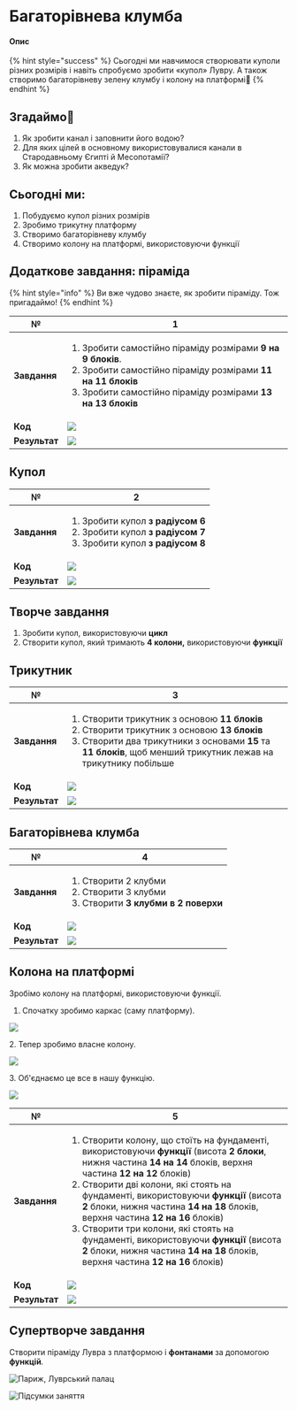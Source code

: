 # Багаторівнева клумба

#### Опис

{% hint style="success" %}
Сьогодні ми навчимося створювати куполи різних розмірів і навіть спробуємо зробити «купол» Лувру. А також створимо багаторівневу зелену клумбу і колону на платформі🌳
{% endhint %}

## Згадаймо🤔

1. Як зробити канал і заповнити його водою?&#x20;
2. Для яких цілей в основному використовувалися канали в Стародавньому Єгипті й Месопотамії?
3. Як можна зробити акведук?

## Сьогодні ми:

1. Побудуємо купол різних розмірів&#x20;
2. Зробимо трикутну платформу&#x20;
3. Створимо багаторівневу клумбу&#x20;
4. Створимо колону на платформі, використовуючи функції

## Додаткове завдання: піраміда

{% hint style="info" %}
Ви вже чудово знаєте, як зробити піраміду. Тож пригадаймо!
{% endhint %}

| **№**         | **1**                                                                                                                                                                                                                                                 |
| ------------- | ----------------------------------------------------------------------------------------------------------------------------------------------------------------------------------------------------------------------------------------------------- |
| **Завдання**  | <ol><li>Зробити самостійно піраміду розмірами <strong>9 на 9 блоків</strong>.</li><li>Зробити самостійно піраміду розмірами <strong>11 на 11 блоків</strong></li><li>Зробити самостійно піраміду розмірами <strong>13 на 13 блоків</strong></li></ol> |
| **Код**       | ![](<.gitbook/assets/image (12).png>)                                                                                                                                                                                                                 |
| **Результат** | ![](<.gitbook/assets/image (5).png>)                                                                                                                                                                                                                  |

## Купол

| **№**         | **2**                                                                                                                                                                 |
| ------------- | --------------------------------------------------------------------------------------------------------------------------------------------------------------------- |
| **Завдання**  | <ol><li>Зробити купол <strong>з радіусом 6</strong></li><li>Зробити купол <strong>з радіусом 7</strong></li><li>Зробити купол <strong>з радіусом 8</strong></li></ol> |
| **Код**       | ![](<.gitbook/assets/image (1).png>)                                                                                                                                  |
| **Результат** | ![](<.gitbook/assets/image (8).png>)                                                                                                                                  |

## Творче завдання

1. Зробити купол, використовуючи **цикл**
2. Створити купол, який тримають **4 колони,** використовуючи **функції**

## Трикутник

| **№**         | **3**                                                                                                                                                                                                                                                                                       |
| ------------- | ------------------------------------------------------------------------------------------------------------------------------------------------------------------------------------------------------------------------------------------------------------------------------------------- |
| **Завдання**  | <ol><li>Створити трикутник з основою <strong>11 блоків</strong> </li><li>Створити трикутник з основою <strong>13 блоків</strong> </li><li>Створити два трикутники з основами <strong>15</strong> та <strong>11 блоків</strong>, щоб менший трикутник лежав на трикутнику побільше</li></ol> |
| **Код**       | ![](<.gitbook/assets/image (14).png>)                                                                                                                                                                                                                                                       |
| **Результат** | ![](<.gitbook/assets/image (2).png>)                                                                                                                                                                                                                                                        |

## Багаторівнева клумба

| **№**         | **4**                                                                                                                 |
| ------------- | --------------------------------------------------------------------------------------------------------------------- |
| **Завдання**  | <ol><li>Створити 2 клубми</li><li>Створити 3 клубми</li><li>Створити <strong>3 клубми в 2 поверхи</strong> </li></ol> |
| **Код**       | ![](<.gitbook/assets/image (10).png>)                                                                                 |
| **Результат** | ![](.gitbook/assets/image.png)                                                                                        |

## Колона на платформі

Зробімо колону на платформі, використовуючи функції.

1. Спочатку зробимо каркас (саму платформу).

![](<.gitbook/assets/image (13).png>)

2\. Тепер зробимо власне колону.

![](<.gitbook/assets/image (3).png>)

3\. Об'єднаємо це все в нашу функцію.

![](<.gitbook/assets/image (4).png>)



| **№**         | **5**                                                                                                                                                                                                                                                                                                                                                                                                                                                                                                                                                                                                                                                                                                      |
| ------------- | ---------------------------------------------------------------------------------------------------------------------------------------------------------------------------------------------------------------------------------------------------------------------------------------------------------------------------------------------------------------------------------------------------------------------------------------------------------------------------------------------------------------------------------------------------------------------------------------------------------------------------------------------------------------------------------------------------------- |
| **Завдання**  | <ol><li>Створити колону, що стоїть на фундаменті, використовуючи <strong>функції</strong> (висота <strong>2 блоки</strong>, нижня частина <strong>14 на 14</strong> блоків, верхня частина <strong>12 на 12</strong> блоків)</li><li>Створити дві колони, які стоять на фундаменті, використовуючи <strong>функції</strong> (висота <strong>2</strong> блоки, нижня частина <strong>14 на 18</strong> блоків, верхня частина <strong>12 на 16</strong> блоків)</li><li>Створити три колони, які стоять на фундаменті, використовуючи <strong>функції</strong> (висота <strong>2</strong> блоки, нижня частина <strong>14 на 18</strong> блоків, верхня частина <strong>12 на 16</strong> блоків)</li></ol> |
| **Код**       | ![](<.gitbook/assets/image (11).png>)                                                                                                                                                                                                                                                                                                                                                                                                                                                                                                                                                                                                                                                                      |
| **Результат** | ![](<.gitbook/assets/image (6).png>)                                                                                                                                                                                                                                                                                                                                                                                                                                                                                                                                                                                                                                                                       |

## Супертворче завдання

Створити піраміду Лувра з платформою і **фонтанами** за допомогою **функцій**.

![Париж, Луврський палац](<.gitbook/assets/image (9).png>)

![Підсумки заняття](<.gitbook/assets/Design Junior 5.png>)
